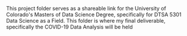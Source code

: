 This project folder serves as a shareable link for the University of Colorado's Masters of Data Science Degree, specifically for DTSA 5301 Data Science as a Field. This folder is where my final deliverable, specifically the COVID-19 Data Analysis will be held